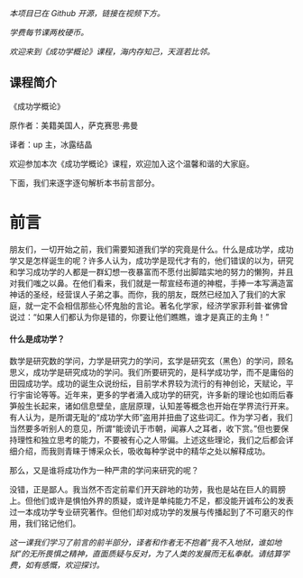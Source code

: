 *本项目已在 Github 开源，链接在视频下方。*

*学费每节课两枚硬币。*

*欢迎来到《成功学概论》课程，海内存知己，天涯若比邻。*

## 课程简介

《成功学概论》

原作者：美籍美国人，萨克赛思·弗曼

译者：up 主，冰露结晶

欢迎参加本次《成功学概论》课程，欢迎加入这个温馨和谐的大家庭。

下面，我们来逐字逐句解析本书前言部分。

# 前言

朋友们，一切开始之前，我们需要知道我们学的究竟是什么。什么是成功学，成功学又是怎样诞生的呢？许多人认为，成功学是现代才有的，他们错误的以为，研究和学习成功学的人都是一群幻想一夜暴富而不愿付出脚踏实地的努力的懒狗，并且对我们嗤之以鼻。在他们看来，我们就是一帮宣经布道的神棍，手捧一本写满造富神话的圣经，经营误人子弟之事。而你，我的朋友，既然已经加入了我们的大家庭，就一定不会相信那些心怀鬼胎的言论。著名化学家，经济学家菲利普·崔佛曾说过：“如果人们都认为你是错的，你要让他们瞧瞧，谁才是真正的主角！”

#### 什么是成功学？

数学是研究数的学问，力学是研究力的学问，玄学是研究玄（黑色）的学问，顾名思义，成功学是研究成功的学问。我们所要研究的，是科学成功学，而不是庸俗的田园成功学。成功的诞生众说纷纭，目前学术界较为流行的有神创论，天赋论，平行宇宙论等等。近年来，更多的学者涌入成功学的研究，许多新的理论也如雨后春笋般生长起来，诸如信息壁垒，底层原理，认知差等概念也开始在学界流行开来。有人认为，是所谓无耻的“成功学大师”盗用并扭曲了这些词汇。作为学习者，我们当然要多听别人的意见，所谓“能谤讥于市朝，闻寡人之耳者，收下赏。”但也要保持理性和独立思考的能力，不要被有心之人带偏。上述这些理论，我们之后都会详细介绍，而我则青睐于博采众长，吸收每种学说中的精华之处以解释成功。

那么，又是谁将成功作为一种严肃的学问来研究的呢？

没错，正是鄙人。我当然不否定前辈们开天辟地的功劳，我也是站在巨人的肩膀上。但他们或许是惧怕外界的质疑，或许是单纯能力不足，都没能开诚布公的发表过一本成功学专业研究著作。但他们却对成功学的发展与传播起到了不可磨灭的作用，我们铭记他们。

*这一课我们学习了前言的前半部分，译者和作者无不抱着“我不入地狱，谁如地狱”的无所畏惧之精神，直面质疑与反对，为了人类的发展而无私奉献。请结算学费，如有感慨，欢迎探讨。*
